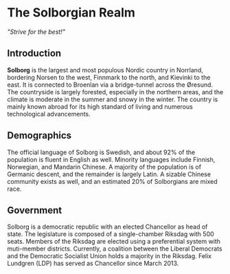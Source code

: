 # The Solborgian Realm
*"Strive for the best!"*

## Introduction

**Solborg** is the largest and most populous Nordic country in Norrland, bordering Norsen to the west, Finnmark to the north, and Kievinki to the east. It is connected to Broenlan via a bridge-tunnel across the Øresund. The countryside is largely forested, especially in the northern areas, and the climate is moderate in the summer and snowy in the winter. The country is mainly known abroad for its high standard of living and numerous technological advancements.

## Demographics

The official language of Solborg is Swedish, and about 92% of the population is fluent in English as well. Minority languages include Finnish, Norwegian, and Mandarin Chinese. A majority of the population is of Germanic descent, and the remainder is largely Latin. A sizable Chinese community exists as well, and an estimated 20% of Solborgians are mixed race.

## Government

Solborg is a democratic republic with an elected Chancellor as head of state. The legislature is composed of a single-chamber Riksdag with 500 seats. Members of the Riksdag are elected using a preferential system with muti-member districts. Currently, a coalition between the Liberal Democrats and the Democratic Socialist Union holds a majority in the Riksdag. Felix Lundgren (LDP) has served as Chancellor since March 2013.